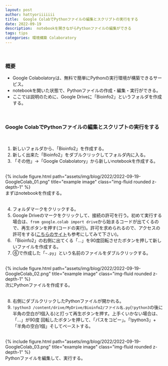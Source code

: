 ```yaml
---
layout: post
author: hattyoriiiiiii
title:  Google ColabでPythonファイルの編集とスクリプトの実行をする
date: 2022-09-19
description:  notebookを開きながらPythonファイルの編集ができる
tags: tips
categories: 環境構築 Colaboratory
---
```


<br>

### 概要

- Google Colabolatoryは、無料で簡単にPythonの実行環境が構築できるサービス。
- notebookを開いた状態で、Pythonファイルの作成・編集・実行ができる。
- ここでは説明のために、Google Driveに「Bioinfo2」というフォルダを作成する。

<br>

### Google ColabでPythonファイルの編集とスクリプトの実行をする

<br>

<ol>
    <li>新しいフォルダから、「Bioinfo2」を作成する。</li>
    <li>新しく出来た「Bioinfo2」をダブルクリックしてフォルダ内に入る。</li>
    <li>「その他」→「Google Colabolatory」から新しいnotebookを作成する。</li>
</ol>

<br>

<div class="row">
    <div class="col-sm mt-3 mt-md-0">
        {% include figure.html path="assets/img/blog/2022/2022-09-19-GoogleColab_01.png" title="example image" class="img-fluid rounded z-depth-1" %}
    </div>
</div>
<div class="caption">
    まずはnotebookを作成する。
</div>



<br>

<ol>
    <li value="4">
        フォルダマークをクリックする。
    </li>
    <li>
        Google Driveのマークをクリックして、接続の許可を行う。初めて実行する場合は、<code>from google.colab import drive</code>から始まるコードが出てくるので、再生ボタンを押す(コードの実行)。許可を求められるので、アクセスの許可をする(<a href="https://www.google.com/url?sa=t&rct=j&q=&esrc=s&source=web&cd=&ved=2ahUKEwjeppid7aD6AhUNAt4KHUhwAKIQFnoECAoQAQ&url=https%3A%2F%2Faiacademy.jp%2Fmedia%2F%3Fp%3D1460&usg=AOvVaw2gTDOA1cmHqTNAbl3li3AM">こちらのサイト</a>も参考にしてみて下さい)。
    </li>
    <li>
        「Bioinfo2」の右側に出てくる「…」を90度回転させたボタンを押して新しいファイルを作成する。
    </li>
    <li>⑥で作成した「<code>~.py</code>」という名前のファイルをダブルクリックする。</li>
</ol>

<br>

<div class="row">
    <div class="col-sm mt-3 mt-md-0">
        {% include figure.html path="assets/img/blog/2022/2022-09-19-GoogleColab_02.png" title="example image" class="img-fluid rounded z-depth-1" %}
    </div>
</div>
<div class="caption">
    次にPythonファイルを作成する。
</div>

<br>

<ol>
    <li value="8">右側にダブルクリックしたPythonファイルが開かれる。</li>
    <li>
        <code>!python3 /content/drive/MyDrive/Bioinfo2/ファイル名.py</code>(<code>!python3</code>の後に半角の空白が1個入る)と打って再生ボタンを押す。上手くいかない場合は、「…」が90度 回転したボタンを押して、「パスをコピー」。「!python3」+「半角の空白1個」そしてペーストする。
    </li>
</ol>

<br>

<div class="row">
    <div class="col-sm mt-3 mt-md-0">
        {% include figure.html path="assets/img/blog/2022/2022-09-19-GoogleColab_03.png" title="example image" class="img-fluid rounded z-depth-1" %}
    </div>
</div>
<div class="caption">
    Pythonファイルを編集して、実行する。
</div>